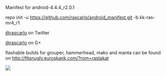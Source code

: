 Manifest for android-4.4.4_r2.0.1

repo init -u https://github.com/rascarlo/android_manifest.git -b kk-ras-mr4_r1

[@rascarlo](https://twitter.com/rascarlo) on Twitter

[@rascarlo](https://plus.google.com/109659243885540447673) on G+

flashable builds for grouper, hammerhead, mako and manta can be found on http://fitsnugly.euroskank.com/?rom=rastakat

<img src="https://raw.github.com/rascarlo/android_manifest/kk-ras-mr4_r1/LionOfJudah.png">
